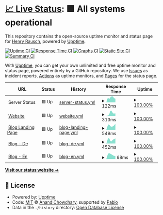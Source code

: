 # [📈 Live Status](https://status.postrausch.tech): <!--live status--> **🟩 All systems operational**

This repository contains the open-source uptime monitor and status page for [Henry Rausch](https://postrausch.tech), powered by [Upptime](https://github.com/upptime/upptime).

[![Uptime CI](https://github.com/hra42/postrausch-uptime/workflows/Uptime%20CI/badge.svg)](https://github.com/hra42/postrausch-uptime/actions?query=workflow%3A%22Uptime+CI%22)
[![Response Time CI](https://github.com/hra42/postrausch-uptime/workflows/Response%20Time%20CI/badge.svg)](https://github.com/hra42/postrausch-uptime/actions?query=workflow%3A%22Response+Time+CI%22)
[![Graphs CI](https://github.com/hra42/postrausch-uptime/workflows/Graphs%20CI/badge.svg)](https://github.com/hra42/postrausch-uptime/actions?query=workflow%3A%22Graphs+CI%22)
[![Static Site CI](https://github.com/hra42/postrausch-uptime/workflows/Static%20Site%20CI/badge.svg)](https://github.com/hra42/postrausch-uptime/actions?query=workflow%3A%22Static+Site+CI%22)
[![Summary CI](https://github.com/hra42/postrausch-uptime/workflows/Summary%20CI/badge.svg)](https://github.com/hra42/postrausch-uptime/actions?query=workflow%3A%22Summary+CI%22)

With [Upptime](https://upptime.js.org), you can get your own unlimited and free uptime monitor and status page, powered entirely by a GitHub repository. We use [Issues](https://github.com/hra42/postrausch-uptime/issues) as incident reports, [Actions](https://github.com/hra42/postrausch-uptime/actions) as uptime monitors, and [Pages](https://status.postrausch.tech) for the status page.

<!--start: status pages-->
<!-- This summary is generated by Upptime (https://github.com/upptime/upptime) -->
<!-- Do not edit this manually, your changes will be overwritten -->
<!-- prettier-ignore -->
| URL | Status | History | Response Time | Uptime |
| --- | ------ | ------- | ------------- | ------ |
| <img alt="" src="https://icons.duckduckgo.com/ip3/null.ico" height="13"> Server Status | 🟩 Up | [server-status.yml](https://github.com/hra42/postrausch-uptime/commits/HEAD/history/server-status.yml) | <details><summary><img alt="Response time graph" src="./graphs/server-status/response-time-week.png" height="20"> 122ms</summary><br><a href="https://status.postrausch.tech/history/server-status"><img alt="Response time 122" src="https://img.shields.io/endpoint?url=https%3A%2F%2Fraw.githubusercontent.com%2Fhra42%2Fpostrausch-uptime%2FHEAD%2Fapi%2Fserver-status%2Fresponse-time.json"></a><br><a href="https://status.postrausch.tech/history/server-status"><img alt="24-hour response time 122" src="https://img.shields.io/endpoint?url=https%3A%2F%2Fraw.githubusercontent.com%2Fhra42%2Fpostrausch-uptime%2FHEAD%2Fapi%2Fserver-status%2Fresponse-time-day.json"></a><br><a href="https://status.postrausch.tech/history/server-status"><img alt="7-day response time 122" src="https://img.shields.io/endpoint?url=https%3A%2F%2Fraw.githubusercontent.com%2Fhra42%2Fpostrausch-uptime%2FHEAD%2Fapi%2Fserver-status%2Fresponse-time-week.json"></a><br><a href="https://status.postrausch.tech/history/server-status"><img alt="30-day response time 122" src="https://img.shields.io/endpoint?url=https%3A%2F%2Fraw.githubusercontent.com%2Fhra42%2Fpostrausch-uptime%2FHEAD%2Fapi%2Fserver-status%2Fresponse-time-month.json"></a><br><a href="https://status.postrausch.tech/history/server-status"><img alt="1-year response time 122" src="https://img.shields.io/endpoint?url=https%3A%2F%2Fraw.githubusercontent.com%2Fhra42%2Fpostrausch-uptime%2FHEAD%2Fapi%2Fserver-status%2Fresponse-time-year.json"></a></details> | <details><summary><a href="https://status.postrausch.tech/history/server-status">100.00%</a></summary><a href="https://status.postrausch.tech/history/server-status"><img alt="All-time uptime 100.00%" src="https://img.shields.io/endpoint?url=https%3A%2F%2Fraw.githubusercontent.com%2Fhra42%2Fpostrausch-uptime%2FHEAD%2Fapi%2Fserver-status%2Fuptime.json"></a><br><a href="https://status.postrausch.tech/history/server-status"><img alt="24-hour uptime 100.00%" src="https://img.shields.io/endpoint?url=https%3A%2F%2Fraw.githubusercontent.com%2Fhra42%2Fpostrausch-uptime%2FHEAD%2Fapi%2Fserver-status%2Fuptime-day.json"></a><br><a href="https://status.postrausch.tech/history/server-status"><img alt="7-day uptime 100.00%" src="https://img.shields.io/endpoint?url=https%3A%2F%2Fraw.githubusercontent.com%2Fhra42%2Fpostrausch-uptime%2FHEAD%2Fapi%2Fserver-status%2Fuptime-week.json"></a><br><a href="https://status.postrausch.tech/history/server-status"><img alt="30-day uptime 100.00%" src="https://img.shields.io/endpoint?url=https%3A%2F%2Fraw.githubusercontent.com%2Fhra42%2Fpostrausch-uptime%2FHEAD%2Fapi%2Fserver-status%2Fuptime-month.json"></a><br><a href="https://status.postrausch.tech/history/server-status"><img alt="1-year uptime 100.00%" src="https://img.shields.io/endpoint?url=https%3A%2F%2Fraw.githubusercontent.com%2Fhra42%2Fpostrausch-uptime%2FHEAD%2Fapi%2Fserver-status%2Fuptime-year.json"></a></details>
| <img alt="" src="https://icons.duckduckgo.com/ip3/postrausch.tech.ico" height="13"> [Website](https://postrausch.tech) | 🟩 Up | [website.yml](https://github.com/hra42/postrausch-uptime/commits/HEAD/history/website.yml) | <details><summary><img alt="Response time graph" src="./graphs/website/response-time-week.png" height="20"> 313ms</summary><br><a href="https://status.postrausch.tech/history/website"><img alt="Response time 313" src="https://img.shields.io/endpoint?url=https%3A%2F%2Fraw.githubusercontent.com%2Fhra42%2Fpostrausch-uptime%2FHEAD%2Fapi%2Fwebsite%2Fresponse-time.json"></a><br><a href="https://status.postrausch.tech/history/website"><img alt="24-hour response time 313" src="https://img.shields.io/endpoint?url=https%3A%2F%2Fraw.githubusercontent.com%2Fhra42%2Fpostrausch-uptime%2FHEAD%2Fapi%2Fwebsite%2Fresponse-time-day.json"></a><br><a href="https://status.postrausch.tech/history/website"><img alt="7-day response time 313" src="https://img.shields.io/endpoint?url=https%3A%2F%2Fraw.githubusercontent.com%2Fhra42%2Fpostrausch-uptime%2FHEAD%2Fapi%2Fwebsite%2Fresponse-time-week.json"></a><br><a href="https://status.postrausch.tech/history/website"><img alt="30-day response time 313" src="https://img.shields.io/endpoint?url=https%3A%2F%2Fraw.githubusercontent.com%2Fhra42%2Fpostrausch-uptime%2FHEAD%2Fapi%2Fwebsite%2Fresponse-time-month.json"></a><br><a href="https://status.postrausch.tech/history/website"><img alt="1-year response time 313" src="https://img.shields.io/endpoint?url=https%3A%2F%2Fraw.githubusercontent.com%2Fhra42%2Fpostrausch-uptime%2FHEAD%2Fapi%2Fwebsite%2Fresponse-time-year.json"></a></details> | <details><summary><a href="https://status.postrausch.tech/history/website">100.00%</a></summary><a href="https://status.postrausch.tech/history/website"><img alt="All-time uptime 100.00%" src="https://img.shields.io/endpoint?url=https%3A%2F%2Fraw.githubusercontent.com%2Fhra42%2Fpostrausch-uptime%2FHEAD%2Fapi%2Fwebsite%2Fuptime.json"></a><br><a href="https://status.postrausch.tech/history/website"><img alt="24-hour uptime 100.00%" src="https://img.shields.io/endpoint?url=https%3A%2F%2Fraw.githubusercontent.com%2Fhra42%2Fpostrausch-uptime%2FHEAD%2Fapi%2Fwebsite%2Fuptime-day.json"></a><br><a href="https://status.postrausch.tech/history/website"><img alt="7-day uptime 100.00%" src="https://img.shields.io/endpoint?url=https%3A%2F%2Fraw.githubusercontent.com%2Fhra42%2Fpostrausch-uptime%2FHEAD%2Fapi%2Fwebsite%2Fuptime-week.json"></a><br><a href="https://status.postrausch.tech/history/website"><img alt="30-day uptime 100.00%" src="https://img.shields.io/endpoint?url=https%3A%2F%2Fraw.githubusercontent.com%2Fhra42%2Fpostrausch-uptime%2FHEAD%2Fapi%2Fwebsite%2Fuptime-month.json"></a><br><a href="https://status.postrausch.tech/history/website"><img alt="1-year uptime 100.00%" src="https://img.shields.io/endpoint?url=https%3A%2F%2Fraw.githubusercontent.com%2Fhra42%2Fpostrausch-uptime%2FHEAD%2Fapi%2Fwebsite%2Fuptime-year.json"></a></details>
| <img alt="" src="https://icons.duckduckgo.com/ip3/blog.postrausch.tech.ico" height="13"> [Blog Landing Page](https://blog.postrausch.tech) | 🟩 Up | [blog-landing-page.yml](https://github.com/hra42/postrausch-uptime/commits/HEAD/history/blog-landing-page.yml) | <details><summary><img alt="Response time graph" src="./graphs/blog-landing-page/response-time-week.png" height="20"> 549ms</summary><br><a href="https://status.postrausch.tech/history/blog-landing-page"><img alt="Response time 549" src="https://img.shields.io/endpoint?url=https%3A%2F%2Fraw.githubusercontent.com%2Fhra42%2Fpostrausch-uptime%2FHEAD%2Fapi%2Fblog-landing-page%2Fresponse-time.json"></a><br><a href="https://status.postrausch.tech/history/blog-landing-page"><img alt="24-hour response time 549" src="https://img.shields.io/endpoint?url=https%3A%2F%2Fraw.githubusercontent.com%2Fhra42%2Fpostrausch-uptime%2FHEAD%2Fapi%2Fblog-landing-page%2Fresponse-time-day.json"></a><br><a href="https://status.postrausch.tech/history/blog-landing-page"><img alt="7-day response time 549" src="https://img.shields.io/endpoint?url=https%3A%2F%2Fraw.githubusercontent.com%2Fhra42%2Fpostrausch-uptime%2FHEAD%2Fapi%2Fblog-landing-page%2Fresponse-time-week.json"></a><br><a href="https://status.postrausch.tech/history/blog-landing-page"><img alt="30-day response time 549" src="https://img.shields.io/endpoint?url=https%3A%2F%2Fraw.githubusercontent.com%2Fhra42%2Fpostrausch-uptime%2FHEAD%2Fapi%2Fblog-landing-page%2Fresponse-time-month.json"></a><br><a href="https://status.postrausch.tech/history/blog-landing-page"><img alt="1-year response time 549" src="https://img.shields.io/endpoint?url=https%3A%2F%2Fraw.githubusercontent.com%2Fhra42%2Fpostrausch-uptime%2FHEAD%2Fapi%2Fblog-landing-page%2Fresponse-time-year.json"></a></details> | <details><summary><a href="https://status.postrausch.tech/history/blog-landing-page">100.00%</a></summary><a href="https://status.postrausch.tech/history/blog-landing-page"><img alt="All-time uptime 100.00%" src="https://img.shields.io/endpoint?url=https%3A%2F%2Fraw.githubusercontent.com%2Fhra42%2Fpostrausch-uptime%2FHEAD%2Fapi%2Fblog-landing-page%2Fuptime.json"></a><br><a href="https://status.postrausch.tech/history/blog-landing-page"><img alt="24-hour uptime 100.00%" src="https://img.shields.io/endpoint?url=https%3A%2F%2Fraw.githubusercontent.com%2Fhra42%2Fpostrausch-uptime%2FHEAD%2Fapi%2Fblog-landing-page%2Fuptime-day.json"></a><br><a href="https://status.postrausch.tech/history/blog-landing-page"><img alt="7-day uptime 100.00%" src="https://img.shields.io/endpoint?url=https%3A%2F%2Fraw.githubusercontent.com%2Fhra42%2Fpostrausch-uptime%2FHEAD%2Fapi%2Fblog-landing-page%2Fuptime-week.json"></a><br><a href="https://status.postrausch.tech/history/blog-landing-page"><img alt="30-day uptime 100.00%" src="https://img.shields.io/endpoint?url=https%3A%2F%2Fraw.githubusercontent.com%2Fhra42%2Fpostrausch-uptime%2FHEAD%2Fapi%2Fblog-landing-page%2Fuptime-month.json"></a><br><a href="https://status.postrausch.tech/history/blog-landing-page"><img alt="1-year uptime 100.00%" src="https://img.shields.io/endpoint?url=https%3A%2F%2Fraw.githubusercontent.com%2Fhra42%2Fpostrausch-uptime%2FHEAD%2Fapi%2Fblog-landing-page%2Fuptime-year.json"></a></details>
| <img alt="" src="https://icons.duckduckgo.com/ip3/de.blog.postrausch.tech.ico" height="13"> [Blog - De](https://de.blog.postrausch.tech) | 🟩 Up | [blog-de.yml](https://github.com/hra42/postrausch-uptime/commits/HEAD/history/blog-de.yml) | <details><summary><img alt="Response time graph" src="./graphs/blog-de/response-time-week.png" height="20"> 452ms</summary><br><a href="https://status.postrausch.tech/history/blog-de"><img alt="Response time 452" src="https://img.shields.io/endpoint?url=https%3A%2F%2Fraw.githubusercontent.com%2Fhra42%2Fpostrausch-uptime%2FHEAD%2Fapi%2Fblog-de%2Fresponse-time.json"></a><br><a href="https://status.postrausch.tech/history/blog-de"><img alt="24-hour response time 452" src="https://img.shields.io/endpoint?url=https%3A%2F%2Fraw.githubusercontent.com%2Fhra42%2Fpostrausch-uptime%2FHEAD%2Fapi%2Fblog-de%2Fresponse-time-day.json"></a><br><a href="https://status.postrausch.tech/history/blog-de"><img alt="7-day response time 452" src="https://img.shields.io/endpoint?url=https%3A%2F%2Fraw.githubusercontent.com%2Fhra42%2Fpostrausch-uptime%2FHEAD%2Fapi%2Fblog-de%2Fresponse-time-week.json"></a><br><a href="https://status.postrausch.tech/history/blog-de"><img alt="30-day response time 452" src="https://img.shields.io/endpoint?url=https%3A%2F%2Fraw.githubusercontent.com%2Fhra42%2Fpostrausch-uptime%2FHEAD%2Fapi%2Fblog-de%2Fresponse-time-month.json"></a><br><a href="https://status.postrausch.tech/history/blog-de"><img alt="1-year response time 452" src="https://img.shields.io/endpoint?url=https%3A%2F%2Fraw.githubusercontent.com%2Fhra42%2Fpostrausch-uptime%2FHEAD%2Fapi%2Fblog-de%2Fresponse-time-year.json"></a></details> | <details><summary><a href="https://status.postrausch.tech/history/blog-de">100.00%</a></summary><a href="https://status.postrausch.tech/history/blog-de"><img alt="All-time uptime 100.00%" src="https://img.shields.io/endpoint?url=https%3A%2F%2Fraw.githubusercontent.com%2Fhra42%2Fpostrausch-uptime%2FHEAD%2Fapi%2Fblog-de%2Fuptime.json"></a><br><a href="https://status.postrausch.tech/history/blog-de"><img alt="24-hour uptime 100.00%" src="https://img.shields.io/endpoint?url=https%3A%2F%2Fraw.githubusercontent.com%2Fhra42%2Fpostrausch-uptime%2FHEAD%2Fapi%2Fblog-de%2Fuptime-day.json"></a><br><a href="https://status.postrausch.tech/history/blog-de"><img alt="7-day uptime 100.00%" src="https://img.shields.io/endpoint?url=https%3A%2F%2Fraw.githubusercontent.com%2Fhra42%2Fpostrausch-uptime%2FHEAD%2Fapi%2Fblog-de%2Fuptime-week.json"></a><br><a href="https://status.postrausch.tech/history/blog-de"><img alt="30-day uptime 100.00%" src="https://img.shields.io/endpoint?url=https%3A%2F%2Fraw.githubusercontent.com%2Fhra42%2Fpostrausch-uptime%2FHEAD%2Fapi%2Fblog-de%2Fuptime-month.json"></a><br><a href="https://status.postrausch.tech/history/blog-de"><img alt="1-year uptime 100.00%" src="https://img.shields.io/endpoint?url=https%3A%2F%2Fraw.githubusercontent.com%2Fhra42%2Fpostrausch-uptime%2FHEAD%2Fapi%2Fblog-de%2Fuptime-year.json"></a></details>
| <img alt="" src="https://icons.duckduckgo.com/ip3/en.blog.postrausch.tech.ico" height="13"> [Blog - En](https://en.blog.postrausch.tech) | 🟩 Up | [blog-en.yml](https://github.com/hra42/postrausch-uptime/commits/HEAD/history/blog-en.yml) | <details><summary><img alt="Response time graph" src="./graphs/blog-en/response-time-week.png" height="20"> 68ms</summary><br><a href="https://status.postrausch.tech/history/blog-en"><img alt="Response time 68" src="https://img.shields.io/endpoint?url=https%3A%2F%2Fraw.githubusercontent.com%2Fhra42%2Fpostrausch-uptime%2FHEAD%2Fapi%2Fblog-en%2Fresponse-time.json"></a><br><a href="https://status.postrausch.tech/history/blog-en"><img alt="24-hour response time 68" src="https://img.shields.io/endpoint?url=https%3A%2F%2Fraw.githubusercontent.com%2Fhra42%2Fpostrausch-uptime%2FHEAD%2Fapi%2Fblog-en%2Fresponse-time-day.json"></a><br><a href="https://status.postrausch.tech/history/blog-en"><img alt="7-day response time 68" src="https://img.shields.io/endpoint?url=https%3A%2F%2Fraw.githubusercontent.com%2Fhra42%2Fpostrausch-uptime%2FHEAD%2Fapi%2Fblog-en%2Fresponse-time-week.json"></a><br><a href="https://status.postrausch.tech/history/blog-en"><img alt="30-day response time 68" src="https://img.shields.io/endpoint?url=https%3A%2F%2Fraw.githubusercontent.com%2Fhra42%2Fpostrausch-uptime%2FHEAD%2Fapi%2Fblog-en%2Fresponse-time-month.json"></a><br><a href="https://status.postrausch.tech/history/blog-en"><img alt="1-year response time 68" src="https://img.shields.io/endpoint?url=https%3A%2F%2Fraw.githubusercontent.com%2Fhra42%2Fpostrausch-uptime%2FHEAD%2Fapi%2Fblog-en%2Fresponse-time-year.json"></a></details> | <details><summary><a href="https://status.postrausch.tech/history/blog-en">100.00%</a></summary><a href="https://status.postrausch.tech/history/blog-en"><img alt="All-time uptime 100.00%" src="https://img.shields.io/endpoint?url=https%3A%2F%2Fraw.githubusercontent.com%2Fhra42%2Fpostrausch-uptime%2FHEAD%2Fapi%2Fblog-en%2Fuptime.json"></a><br><a href="https://status.postrausch.tech/history/blog-en"><img alt="24-hour uptime 100.00%" src="https://img.shields.io/endpoint?url=https%3A%2F%2Fraw.githubusercontent.com%2Fhra42%2Fpostrausch-uptime%2FHEAD%2Fapi%2Fblog-en%2Fuptime-day.json"></a><br><a href="https://status.postrausch.tech/history/blog-en"><img alt="7-day uptime 100.00%" src="https://img.shields.io/endpoint?url=https%3A%2F%2Fraw.githubusercontent.com%2Fhra42%2Fpostrausch-uptime%2FHEAD%2Fapi%2Fblog-en%2Fuptime-week.json"></a><br><a href="https://status.postrausch.tech/history/blog-en"><img alt="30-day uptime 100.00%" src="https://img.shields.io/endpoint?url=https%3A%2F%2Fraw.githubusercontent.com%2Fhra42%2Fpostrausch-uptime%2FHEAD%2Fapi%2Fblog-en%2Fuptime-month.json"></a><br><a href="https://status.postrausch.tech/history/blog-en"><img alt="1-year uptime 100.00%" src="https://img.shields.io/endpoint?url=https%3A%2F%2Fraw.githubusercontent.com%2Fhra42%2Fpostrausch-uptime%2FHEAD%2Fapi%2Fblog-en%2Fuptime-year.json"></a></details>

<!--end: status pages-->

[**Visit our status website →**](https://status.postrausch.tech)

## 📄 License

- Powered by: [Upptime](https://github.com/upptime/upptime)
- Code: [MIT](./LICENSE) © [Anand Chowdhary](https://anandchowdhary.com), supported by [Pabio](https://pabio.com)
- Data in the `./history` directory: [Open Database License](https://opendatacommons.org/licenses/odbl/1-0/)
